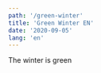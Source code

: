 ```yaml
---
path: '/green-winter'
title: 'Green Winter EN'
date: '2020-09-05'
lang: 'en'
---
```


The winter is green